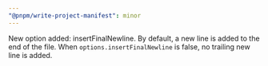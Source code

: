 ```yaml
---
"@pnpm/write-project-manifest": minor
---
```


New option added: insertFinalNewline. By default, a new line is added to the end of the file. When `options.insertFinalNewline` is false, no trailing new line is added.
